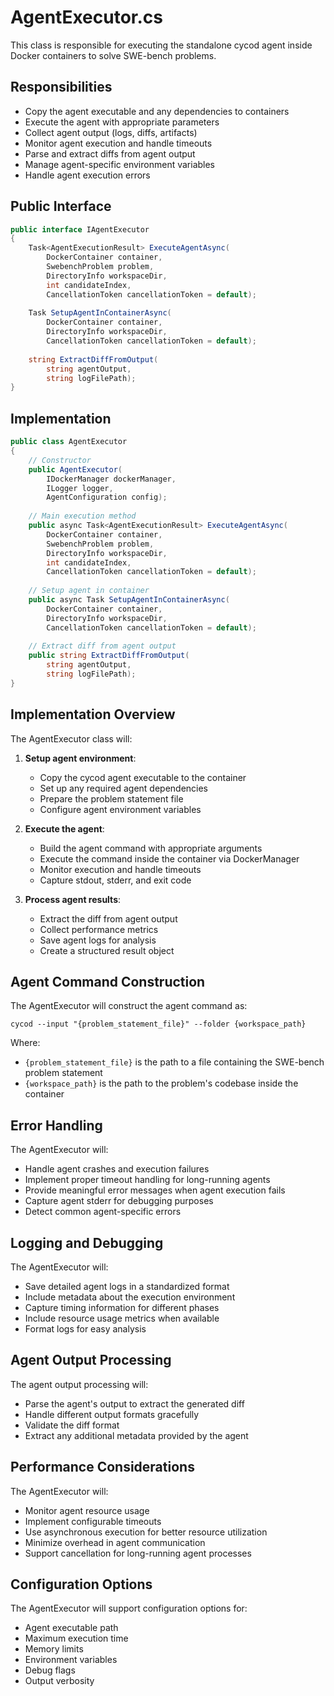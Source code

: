 # AgentExecutor.cs

This class is responsible for executing the standalone cycod agent inside Docker containers to solve SWE-bench problems.

## Responsibilities

- Copy the agent executable and any dependencies to containers
- Execute the agent with appropriate parameters
- Collect agent output (logs, diffs, artifacts)
- Monitor agent execution and handle timeouts
- Parse and extract diffs from agent output
- Manage agent-specific environment variables
- Handle agent execution errors

## Public Interface

```csharp
public interface IAgentExecutor
{
    Task<AgentExecutionResult> ExecuteAgentAsync(
        DockerContainer container,
        SwebenchProblem problem,
        DirectoryInfo workspaceDir,
        int candidateIndex,
        CancellationToken cancellationToken = default);
    
    Task SetupAgentInContainerAsync(
        DockerContainer container,
        DirectoryInfo workspaceDir,
        CancellationToken cancellationToken = default);
    
    string ExtractDiffFromOutput(
        string agentOutput,
        string logFilePath);
}
```

## Implementation

```csharp
public class AgentExecutor
{
    // Constructor
    public AgentExecutor(
        IDockerManager dockerManager,
        ILogger logger,
        AgentConfiguration config);
    
    // Main execution method
    public async Task<AgentExecutionResult> ExecuteAgentAsync(
        DockerContainer container,
        SwebenchProblem problem,
        DirectoryInfo workspaceDir,
        int candidateIndex,
        CancellationToken cancellationToken = default);
    
    // Setup agent in container
    public async Task SetupAgentInContainerAsync(
        DockerContainer container,
        DirectoryInfo workspaceDir,
        CancellationToken cancellationToken = default);
    
    // Extract diff from agent output
    public string ExtractDiffFromOutput(
        string agentOutput,
        string logFilePath);
}
```

## Implementation Overview

The AgentExecutor class will:

1. **Setup agent environment**:
   - Copy the cycod agent executable to the container
   - Set up any required agent dependencies
   - Prepare the problem statement file
   - Configure agent environment variables

2. **Execute the agent**:
   - Build the agent command with appropriate arguments
   - Execute the command inside the container via DockerManager
   - Monitor execution and handle timeouts
   - Capture stdout, stderr, and exit code

3. **Process agent results**:
   - Extract the diff from agent output
   - Collect performance metrics
   - Save agent logs for analysis
   - Create a structured result object

## Agent Command Construction

The AgentExecutor will construct the agent command as:

```
cycod --input "{problem_statement_file}" --folder {workspace_path}
```

Where:
- `{problem_statement_file}` is the path to a file containing the SWE-bench problem statement
- `{workspace_path}` is the path to the problem's codebase inside the container

## Error Handling

The AgentExecutor will:
- Handle agent crashes and execution failures
- Implement proper timeout handling for long-running agents
- Provide meaningful error messages when agent execution fails
- Capture agent stderr for debugging purposes
- Detect common agent-specific errors

## Logging and Debugging

The AgentExecutor will:
- Save detailed agent logs in a standardized format
- Include metadata about the execution environment
- Capture timing information for different phases
- Include resource usage metrics when available
- Format logs for easy analysis

## Agent Output Processing

The agent output processing will:
- Parse the agent's output to extract the generated diff
- Handle different output formats gracefully
- Validate the diff format
- Extract any additional metadata provided by the agent

## Performance Considerations

The AgentExecutor will:
- Monitor agent resource usage
- Implement configurable timeouts
- Use asynchronous execution for better resource utilization
- Minimize overhead in agent communication
- Support cancellation for long-running agent processes

## Configuration Options

The AgentExecutor will support configuration options for:
- Agent executable path
- Maximum execution time
- Memory limits
- Environment variables
- Debug flags
- Output verbosity